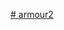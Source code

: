 [# armour2](https://www.figma.com/board/9Ei5nBr6Awi1Mr3UNIeDQK/Fluxograma%3A-crie-uma-aventura-com-HTML%2C-CSS-e-JavaScript-(Community)?node-id=1-32&t=GUnU8WfDqTTQJ809-0)
